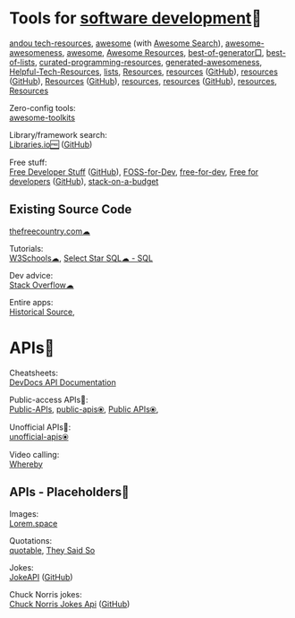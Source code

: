
# Tools for [software development](https://trendless.tech/software-design)💩

[andou tech-resources](https://andou.github.io/tech-resources/),
[awesome](https://github.com/sindresorhus/awesome) (with [Awesome Search](https://awesomelists.top/)),
[awesome-awesomeness](https://github.com/bayandin/awesome-awesomeness),
[awesome](https://github.com/cn-80/awesome),
[Awesome Resources](https://shahednasser.github.io/awesome-resources/),
[best-of-generator□](https://github.com/best-of-lists/best-of-generator), [best-of-lists](https://github.com/best-of-lists/best-of),
[curated-programming-resources](https://github.com/Michael0x2a/curated-programming-resources),
[generated-awesomeness](https://github.com/orsinium-labs/generated-awesomeness),
[Helpful-Tech-Resources](https://github.com/lovelacecoding/Helpful-Tech-Resources),
[lists](https://github.com/jnv/lists),
[Resources](https://github.com/birdbee44/Resources), [resources](https://bycorsanchez.github.io/resources/) ([GitHub](https://github.com/BycorSanchez/resources)), [resources](https://codechefvit.github.io/resources/) ([GitHub](https://github.com/CodeChefVIT/resources)), [Resources](https://progdisc.club/resources/) ([GitHub](https://github.com/progdisc/resources)), [resources](https://github.com/IEEE-VIT/resources), [resources](https://iiitv.github.io/resources/) ([GitHub](https://github.com/iiitv/resources)), [resources](https://github.com/kewishfagoe/resources), [Resources](https://github.com/lzhbrian/Resources)

Zero-config tools:  
[awesome-toolkits](https://github.com/reyronald/awesome-toolkits)

Library/framework search:  
[Libraries.io🆓](https://libraries.io/) ([GitHub](https://github.com/librariesio/libraries.io))

Free stuff:  
[Free Developer Stuff](https://freestuff.dev/) ([GitHub](https://github.com/hilmanski/freeStuffDev/)),
[FOSS-for-Dev](https://github.com/tvvocold/FOSS-for-Dev),
[free-for-dev](https://github.com/jixserver/free-for-dev),
[Free for developers](https://free-for.dev/) ([GitHub](https://github.com/ripienaar/free-for-dev)),
[stack-on-a-budget](https://github.com/255kb/stack-on-a-budget)

## Existing Source Code

[thefreecountry.com☁](https://www.thefreecountry.com/sourcecode/index.shtml)

Tutorials:  
[W3Schools☁](https://www.w3schools.com/),
[Select Star SQL☁ - SQL](https://selectstarsql.com/)

Dev advice:  
[Stack Overflow☁](https://stackoverflow.com/)

Entire apps:  
[Historical Source](https://github.com/historicalsource),

# APIs🔌

Cheatsheets:  
[DevDocs API Documentation](https://devdocs.io/)

Public-access APIs💩:  
[Public-APIs](https://github.com/n0shake/Public-APIs),
[public-apis⦿](https://github.com/public-apis/public-apis),
[Public APIs⦿](https://public-apis.io/),

Unofficial APIs💩:  
[unofficial-apis⦿](https://github.com/Rolstenhouse/unofficial-apis)

Video calling:  
[Whereby](https://whereby.com/)

## APIs - Placeholders🔌

Images:  
[Lorem.space](https://lorem.space/)

Quotations:  
[quotable](https://github.com/lukePeavey/quotable#get-random-quotes),
[They Said So](https://theysaidso.com/api)

Jokes:  
[JokeAPI](https://jokeapi.dev/) ([GitHub](https://github.com/Sv443-Network/JokeAPI))

Chuck Norris jokes:  
[Chuck Norris Jokes Api](https://api.chucknorris.io/) ([GitHub](https://github.com/chucknorris-io))
